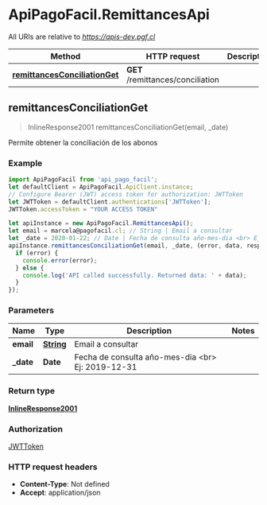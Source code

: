 # ApiPagoFacil.RemittancesApi

All URIs are relative to *https://apis-dev.pgf.cl*

Method | HTTP request | Description
------------- | ------------- | -------------
[**remittancesConciliationGet**](RemittancesApi.md#remittancesConciliationGet) | **GET** /remittances/conciliation | 



## remittancesConciliationGet

> InlineResponse2001 remittancesConciliationGet(email, _date)



Permite obtener la conciliación de los abonos

### Example

```javascript
import ApiPagoFacil from 'api_pago_facil';
let defaultClient = ApiPagoFacil.ApiClient.instance;
// Configure Bearer (JWT) access token for authorization: JWTToken
let JWTToken = defaultClient.authentications['JWTToken'];
JWTToken.accessToken = "YOUR ACCESS TOKEN"

let apiInstance = new ApiPagoFacil.RemittancesApi();
let email = marcela@pagofacil.cl; // String | Email a consultar
let _date = 2020-01-22; // Date | Fecha de consulta año-mes-dia <br> Ej: 2019-12-31
apiInstance.remittancesConciliationGet(email, _date, (error, data, response) => {
  if (error) {
    console.error(error);
  } else {
    console.log('API called successfully. Returned data: ' + data);
  }
});
```

### Parameters


Name | Type | Description  | Notes
------------- | ------------- | ------------- | -------------
 **email** | [**String**](.md)| Email a consultar | 
 **_date** | **Date**| Fecha de consulta año-mes-dia &lt;br&gt; Ej: 2019-12-31 | 

### Return type

[**InlineResponse2001**](InlineResponse2001.md)

### Authorization

[JWTToken](../README.md#JWTToken)

### HTTP request headers

- **Content-Type**: Not defined
- **Accept**: application/json

